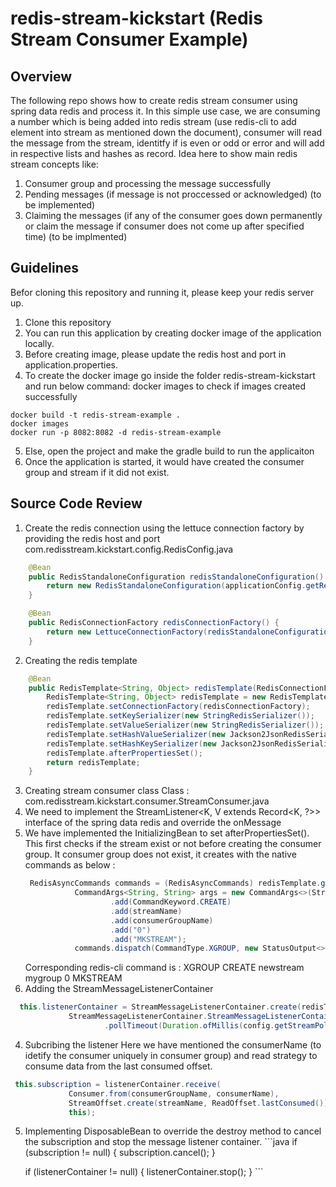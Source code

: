 # redis-stream-kickstart (Redis Stream Consumer Example)

## Overview
The following repo shows how to create redis stream consumer using spring data redis and process it.
In this simple use case, we are consuming a number which is being added into redis stream (use redis-cli to add element into stream as mentioned down the document), consumer will read the message from the stream, identitfy if is even or odd or error and will add in respective lists and hashes as record. Idea here to show main redis stream concepts like:
  1. Consumer group and processing the message successfully
  2. Pending messages (if message is not proccessed or acknowledged) (to be implemented)
  3. Claiming the messages (if any of the consumer goes down permanently or claim the message if consumer does not come up after specified time) (to be implmented)

## Guidelines
Befor cloning this repository and running it, please keep your redis server up.

1. Clone this repository
2. You can run this application by creating docker image of the application locally.
3. Before creating image, please update the redis host and port in application.properties.
4. To create the docker image go inside the folder redis-stream-kickstart and run below command:
docker images to check if images created successfully
```docker
docker build -t redis-stream-example .
docker images
docker run -p 8082:8082 -d redis-stream-example
```
5. Else, open the project and make the gradle build to run the applicaiton
6. Once the application is started, it would have created the consumer group and stream if it did not exist.

## Source Code Review
1. Create the redis connection using the lettuce connection factory by providing the redis host and port
  com.redisstream.kickstart.config.RedisConfig.java
```java
    @Bean
    public RedisStandaloneConfiguration redisStandaloneConfiguration() {
        return new RedisStandaloneConfiguration(applicationConfig.getRedisHost(), applicationConfig.getRedisPort());
    }

    @Bean
    public RedisConnectionFactory redisConnectionFactory() {
        return new LettuceConnectionFactory(redisStandaloneConfiguration());
    }
```
2. Creating the redis template
```java 
    @Bean
    public RedisTemplate<String, Object> redisTemplate(RedisConnectionFactory redisConnectionFactory) {
        RedisTemplate<String, Object> redisTemplate = new RedisTemplate<>();
        redisTemplate.setConnectionFactory(redisConnectionFactory);
        redisTemplate.setKeySerializer(new StringRedisSerializer());
        redisTemplate.setValueSerializer(new StringRedisSerializer());
        redisTemplate.setHashValueSerializer(new Jackson2JsonRedisSerializer<>(String.class));
        redisTemplate.setHashKeySerializer(new Jackson2JsonRedisSerializer<>(Integer.class));
        redisTemplate.afterPropertiesSet();
        return redisTemplate;
    }
```
3. Creating stream consumer class
  Class : com.redisstream.kickstart.consumer.StreamConsumer.java
  1. We need to implement the StreamListener<K, V extends Record<K, ?>> interface of the spring data redis and override the onMessage
  2. We have implemented the InitializingBean to set afterPropertiesSet(). 
     This first checks if the stream exist or not before creating the consumer group. It consumer group does not exist, it creates with the native commands as below :
     ```java
      RedisAsyncCommands commands = (RedisAsyncCommands) redisTemplate.getConnectionFactory().getConnection().getNativeConnection();
                CommandArgs<String, String> args = new CommandArgs<>(StringCodec.UTF8)
                        .add(CommandKeyword.CREATE)
                        .add(streamName)
                        .add(consumerGroupName)
                        .add("0")
                        .add("MKSTREAM");
                commands.dispatch(CommandType.XGROUP, new StatusOutput<>(StringCodec.UTF8), args);
     ```
     Corresponding redis-cli command is : XGROUP CREATE newstream mygroup 0 MKSTREAM
   3. Adding the StreamMessageListenerContainer
   ```java
     this.listenerContainer = StreamMessageListenerContainer.create(redisTemplate.getConnectionFactory(),
                StreamMessageListenerContainer.StreamMessageListenerContainerOptions.builder()
                        .pollTimeout(Duration.ofMillis(config.getStreamPollTimeout())).build());
   ```
   4. Subcribing the listener
   Here we have mentioned the consumerName (to idetify the consumer uniquely in consumer group) and read strategy to consume data from the last consumed offset.
   ```java
    this.subscription = listenerContainer.receive(
                Consumer.from(consumerGroupName, consumerName),
                StreamOffset.create(streamName, ReadOffset.lastConsumed()),
                this);
   ```
   5. Implementing DisposableBean to override the destroy method to cancel the subscription and stop the message listener container.
    ```java
       if (subscription != null) {
            subscription.cancel();
        }

        if (listenerContainer != null) {
            listenerContainer.stop();
        }
    ```
   
